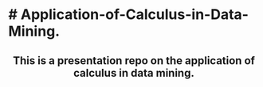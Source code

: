 <h1 align="center;"><b># Application-of-Calculus-in-Data-Mining.</h1>
  
<h2 align="center">  This is a presentation repo on the application of calculus in data mining.</h2>
